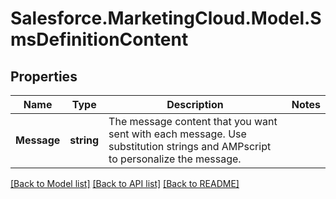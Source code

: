 # Salesforce.MarketingCloud.Model.SmsDefinitionContent
## Properties

Name | Type | Description | Notes
------------ | ------------- | ------------- | -------------
**Message** | **string** | The message content that you want sent with each message. Use substitution strings and AMPscript to personalize the message. | 

[[Back to Model list]](../README.md#documentation-for-models) [[Back to API list]](../README.md#documentation-for-api-endpoints) [[Back to README]](../README.md)

